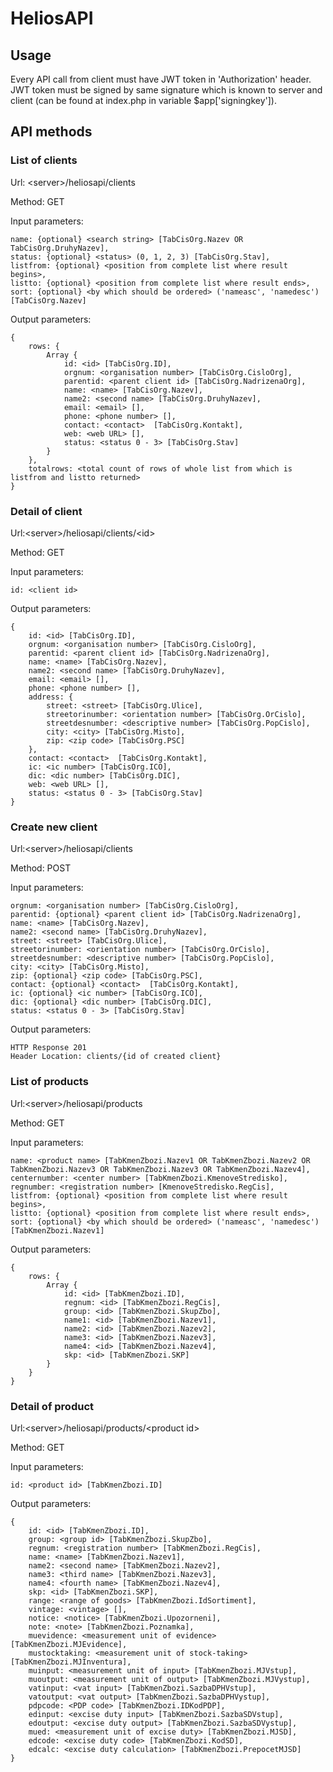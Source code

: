 # HeliosAPI

## Usage
Every API call from client must have JWT token in 'Authorization' header.
JWT token must be signed by same signature which is known to server and client (can be found at index.php in variable $app['signingkey']).

## API methods

### List of clients

Url: \<server\>/heliosapi/clients

Method: GET

Input parameters:
```
name: {optional} <search string> [TabCisOrg.Nazev OR TabCisOrg.DruhyNazev],
status: {optional} <status> (0, 1, 2, 3) [TabCisOrg.Stav],
listfrom: {optional} <position from complete list where result begins>,
listto: {optional} <position from complete list where result ends>,
sort: {optional} <by which should be ordered> ('nameasc', 'namedesc') [TabCisOrg.Nazev]
```

Output parameters:
```
{ 
    rows: {
        Array {
            id: <id> [TabCisOrg.ID],
            orgnum: <organisation number> [TabCisOrg.CisloOrg],
            parentid: <parent client id> [TabCisOrg.NadrizenaOrg],
            name: <name> [TabCisOrg.Nazev],
            name2: <second name> [TabCisOrg.DruhyNazev],
            email: <email> [],
            phone: <phone number> [],
            contact: <contact>  [TabCisOrg.Kontakt],
            web: <web URL> [],
            status: <status 0 - 3> [TabCisOrg.Stav]
        }
    },
    totalrows: <total count of rows of whole list from which is listfrom and listto returned>
}
```

### Detail of client

Url:\<server\>/heliosapi/clients/\<id\>

Method: GET

Input parameters:
```
id: <client id>
```

Output parameters:
```
{ 
    id: <id> [TabCisOrg.ID],
    orgnum: <organisation number> [TabCisOrg.CisloOrg],
    parentid: <parent client id> [TabCisOrg.NadrizenaOrg],
    name: <name> [TabCisOrg.Nazev],
    name2: <second name> [TabCisOrg.DruhyNazev],
    email: <email> [],
    phone: <phone number> [],
    address: {
        street: <street> [TabCisOrg.Ulice],
        streetorinumber: <orientation number> [TabCisOrg.OrCislo],
        streetdesnumber: <descriptive number> [TabCisOrg.PopCislo],
        city: <city> [TabCisOrg.Misto],
        zip: <zip code> [TabCisOrg.PSC]
    },
    contact: <contact>  [TabCisOrg.Kontakt],
    ic: <ic number> [TabCisOrg.ICO],
    dic: <dic number> [TabCisOrg.DIC],
    web: <web URL> [],
    status: <status 0 - 3> [TabCisOrg.Stav]
}
```

### Create new client

Url:\<server\>/heliosapi/clients

Method: POST

Input parameters:
```
orgnum: <organisation number> [TabCisOrg.CisloOrg],
parentid: {optional} <parent client id> [TabCisOrg.NadrizenaOrg],
name: <name> [TabCisOrg.Nazev],
name2: <second name> [TabCisOrg.DruhyNazev],
street: <street> [TabCisOrg.Ulice],
streetorinumber: <orientation number> [TabCisOrg.OrCislo],
streetdesnumber: <descriptive number> [TabCisOrg.PopCislo],
city: <city> [TabCisOrg.Misto],
zip: {optional} <zip code> [TabCisOrg.PSC],
contact: {optional} <contact>  [TabCisOrg.Kontakt],
ic: {optional} <ic number> [TabCisOrg.ICO],
dic: {optional} <dic number> [TabCisOrg.DIC],
status: <status 0 - 3> [TabCisOrg.Stav]
```

Output parameters:
```
HTTP Response 201
Header Location: clients/{id of created client}
```

### List of products

Url:\<server\>/heliosapi/products

Method: GET

Input parameters:
```
name: <product name> [TabKmenZbozi.Nazev1 OR TabKmenZbozi.Nazev2 OR TabKmenZbozi.Nazev3 OR TabKmenZbozi.Nazev3 OR TabKmenZbozi.Nazev4],
centernumber: <center number> [TabKmenZbozi.KmenoveStredisko],
regnumber: <registration number> [KmenoveStredisko.RegCis],
listfrom: {optional} <position from complete list where result begins>,
listto: {optional} <position from complete list where result ends>,
sort: {optional} <by which should be ordered> ('nameasc', 'namedesc') [TabKmenZbozi.Nazev1]
```

Output parameters:
```
{ 
    rows: {
        Array {
            id: <id> [TabKmenZbozi.ID],
            regnum: <id> [TabKmenZbozi.RegCis],
            group: <id> [TabKmenZbozi.SkupZbo],
            name1: <id> [TabKmenZbozi.Nazev1],
            name2: <id> [TabKmenZbozi.Nazev2],
            name3: <id> [TabKmenZbozi.Nazev3],
            name4: <id> [TabKmenZbozi.Nazev4],
            skp: <id> [TabKmenZbozi.SKP]
        }
    }
}
```

### Detail of product

Url:\<server\>/heliosapi/products/\<product id\>

Method: GET

Input parameters:
```
id: <product id> [TabKmenZbozi.ID]
```

Output parameters:
```
{
    id: <id> [TabKmenZbozi.ID],
    group: <group id> [TabKmenZbozi.SkupZbo],
    regnum: <registration number> [TabKmenZbozi.RegCis],
    name: <name> [TabKmenZbozi.Nazev1],
    name2: <second name> [TabKmenZbozi.Nazev2],
    name3: <third name> [TabKmenZbozi.Nazev3],
    name4: <fourth name> [TabKmenZbozi.Nazev4],
    skp: <id> [TabKmenZbozi.SKP],
    range: <range of goods> [TabKmenZbozi.IdSortiment],
    vintage: <vintage> [],
    notice: <notice> [TabKmenZbozi.Upozorneni],
    note: <note> [TabKmenZbozi.Poznamka],
    muevidence: <measurement unit of evidence> [TabKmenZbozi.MJEvidence],
    mustocktaking: <measurement unit of stock-taking> [TabKmenZbozi.MJInventura],
    muinput: <measurement unit of input> [TabKmenZbozi.MJVstup],
    muoutput: <measurement unit of output> [TabKmenZbozi.MJVystup],
    vatinput: <vat input> [TabKmenZbozi.SazbaDPHVstup],
    vatoutput: <vat output> [TabKmenZbozi.SazbaDPHVystup],
    pdpcode: <PDP code> [TabKmenZbozi.IDKodPDP],
    edinput: <excise duty input> [TabKmenZbozi.SazbaSDVstup],
    edoutput: <excise duty output> [TabKmenZbozi.SazbaSDVystup],
    mued: <measurement unit of excise duty> [TabKmenZbozi.MJSD],
    edcode: <excise duty code> [TabKmenZbozi.KodSD],
    edcalc: <excise duty calculation> [TabKmenZbozi.PrepocetMJSD]
}
```